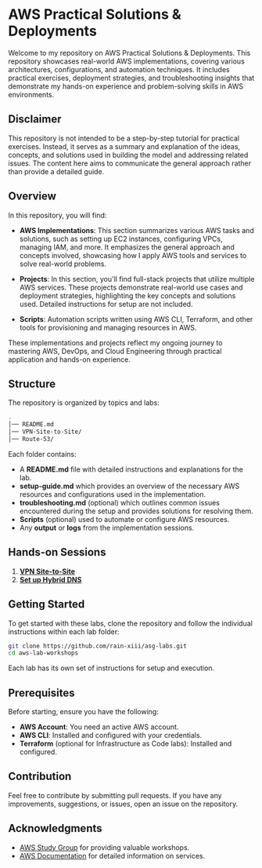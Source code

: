 # AWS Practical Solutions & Deployments

Welcome to my repository on AWS Practical Solutions & Deployments. This repository showcases real-world AWS implementations, covering various architectures, configurations, and automation techniques. It includes practical exercises, deployment strategies, and troubleshooting insights that demonstrate my hands-on experience and problem-solving skills in AWS environments.

## Disclaimer
This repository is not intended to be a step-by-step tutorial for practical exercises. Instead, it serves as a summary and explanation of the ideas, concepts, and solutions used in building the model and addressing related issues. The content here aims to communicate the general approach rather than provide a detailed guide.



## Overview

In this repository, you will find:

- **AWS Implementations**: This section summarizes various AWS tasks and solutions, such as setting up EC2 instances, configuring VPCs, managing IAM, and more. It emphasizes the general approach and concepts involved, showcasing how I apply AWS tools and services to solve real-world problems.

- **Projects**: In this section, you'll find full-stack projects that utilize multiple AWS services. These projects demonstrate real-world use cases and deployment strategies, highlighting the key concepts and solutions used. Detailed instructions for setup are not included.

- **Scripts**: Automation scripts written using AWS CLI, Terraform, and other tools for provisioning and managing resources in AWS.
  
These implementations and projects reflect my ongoing journey to mastering AWS, DevOps, and Cloud Engineering through practical application and hands-on experience.

## Structure

The repository is organized by topics and labs:


```bash
.
│── README.md 
│── VPN-Site-to-Site/
│── Route-53/ 
```

Each folder contains:

- A **README.md** file with detailed instructions and explanations for the lab.
- **setup-guide.md** which provides an overview of the necessary AWS resources and configurations used in the implementation.
- **troubleshooting.md** (optional) which outlines common issues encountered during the setup and provides solutions for resolving them.
- **Scripts** (optional) used to automate or configure AWS resources.
- Any **output** or **logs** from the implementation sessions.

## Hands-on Sessions

1. [**VPN Site-to-Site**](VPN-Site-to-Site/README.md)
2. [**Set up Hybrid DNS**](/Set-up-Hybrid-DNS/README.md)

## Getting Started

To get started with these labs, clone the repository and follow the individual instructions within each lab folder:

```bash
git clone https://github.com/rain-xiii/asg-labs.git
cd aws-lab-workshops
```

Each lab has its own set of instructions for setup and execution.

## Prerequisites

Before starting, ensure you have the following:

- **AWS Account**: You need an active AWS account.
- **AWS CLI**: Installed and configured with your credentials.
- **Terraform** (optional for Infrastructure as Code labs): Installed and configured.

## Contribution

Feel free to contribute by submitting pull requests. If you have any improvements, suggestions, or issues, open an issue on the repository.

## Acknowledgments

- [AWS Study Group](https://www.awsstudygroup.com/) for providing valuable workshops.
- [AWS Documentation](https://docs.aws.amazon.com/) for detailed information on services.

